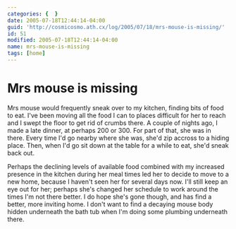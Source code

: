 ```yaml
---
categories: {  }
date: 2005-07-18T12:44:14-04:00
guid: 'http://cosmicosmo.ath.cx/log/2005/07/18/mrs-mouse-is-missing/'
id: 51
modified: 2005-07-18T12:44:14-04:00
name: mrs-mouse-is-missing
tags: [home]
---
```


Mrs mouse is missing
====================

Mrs mouse would frequently sneak over to my kitchen, finding bits of food to eat.  I've been moving all the food I can to places difficult for her to reach and I swept the floor to get rid of crumbs there.  A couple of nights ago, I made a late dinner, at perhaps 200 or 300.  For part of that, she was in there.  Every time I'd go nearby where she was, she'd zip accross to a hiding place.  Then, when I'd go sit down at the table for a while to eat, she'd sneak back out.

Perhaps the declining levels of available food combined with my increased presence in the kitchen during her meal times led her to decide to move to a new home, because I haven't seen her for several days now.  I'll still keep an eye out for her; perhaps she's changed her schedule to work around the times I'm not there better.  I do hope she's gone though, and has find a better, more inviting home.  I don't want to find a decaying mouse body hidden underneath the bath tub when I'm doing some plumbing underneath there.
